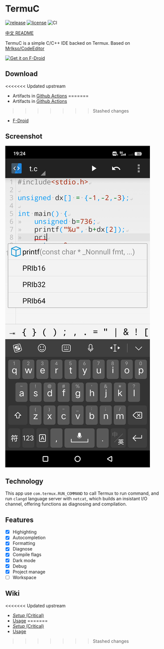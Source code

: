 # TermuC

[![release](https://img.shields.io/github/release/RainbowC0/TermuC.svg)](https://github.com/RainbowC0/TermuC/releases/) [![license](https://img.shields.io/github/license/RainbowC0/TermuC.svg)](https://github.com/RainbowC0/TermuC/blob/master/LICENSE.md) ![CI](https://github.com/RainbowC0/TermuC/actions/workflows/build-debug.yml/badge.svg?event=push)

[中文 README](./README_zh.md)

TermuC is a simple C/C++ IDE backed on Termux. Based on [MrIkso/CodeEditor](/MrIkso/CodeEditor)

[<img src="https://fdroid.gitlab.io/artwork/badge/get-it-on.png"
    alt="Get it on F-Droid"
    height="80">](https://f-droid.org/packages/cn.rbc.termuc)

## Download

<<<<<<< Updated upstream
- Artifacts in [Github Actions](/RainbowC0/TermuC/actions)
=======
- Artifacts in [Github Actions](//github.com/RainbowC0/TermuC/actions)
>>>>>>> Stashed changes
- [F-Droid](//f-droid.org/packages/cn.rbc.termuc)

## Screenshot

![1](fastlane/metadata/android/en-US/images/phoneScreenshots/1.jpg)

## Technology

This app use `com.termux.RUN_COMMAND` to call Termux to run command, and run `clangd` language server with `netcat`, which builds an insistant I/O channel, offering functions as diagnosing and compilation.

## Features

- [x] Highighting
- [x] Autocompletion
- [x] Formatting
- [x] Diagnose
- [x] Compile flags
- [x] Dark mode
- [x] Debug
- [x] Project manage
- [ ] Workspace

## Wiki

<<<<<<< Updated upstream
- [*Setup* (Critical)](/RainbowC0/TermuC/wiki/Setup)
- [Usage](/RainbowC0/TermuC/wiki/Usage)
=======
- [*Setup* (Critical)](//github.com/RainbowC0/TermuC/wiki/Setup)
- [Usage](//github.com/RainbowC0/TermuC/wiki/Usage)
>>>>>>> Stashed changes
